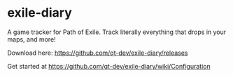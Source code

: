 # exile-diary
A game tracker for Path of Exile.  Track literally everything that drops in your maps, and more!

Download here: https://github.com/qt-dev/exile-diary/releases

Get started at https://github.com/qt-dev/exile-diary/wiki/Configuration
